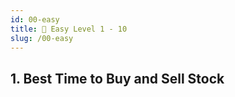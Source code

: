 ```yaml
---
id: 00-easy
title: 📜 Easy Level 1 - 10
slug: /00-easy
---
```


## 1. Best Time to Buy and Sell Stock
